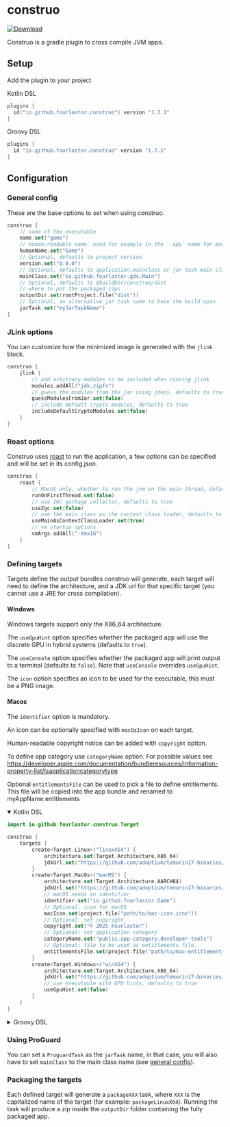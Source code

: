 # construo

[![Download](https://img.shields.io/gradle-plugin-portal/v/io.github.fourlastor.construo)](https://plugins.gradle.org/plugin/io.github.fourlastor.construo)

Construo is a gradle plugin to cross compile JVM apps.

## Setup

Add the plugin to your project

Kotlin DSL

```kotlin
plugins {
  id("io.github.fourlastor.construo") version "1.7.1"
}
```

Groovy DSL

```groovy
plugins {
  id "io.github.fourlastor.construo" version "1.7.1"
}
```

## Configuration

### General config

These are the base options to set when using construo.

```kotlin
construo {
    // name of the executable
    name.set("game")
    // human-readable name, used for example in the `.app` name for macOS
    humanName.set("Game")
    // Optional, defaults to project version
    version.set("0.0.0")
    // Optional, defaults to application.mainClass or jar task main class
    mainClass.set("io.github.fourlastor.gdx.Main")
    // Optional, defaults to $buildDir/construo/dist
    // where to put the packaged zips
    outputDir.set(rootProject.file("dist"))
    // Optional, an alternative jar task name to base the build upon
    jarTask.set("myJarTaskName")
}
```

### JLink options

You can customize how the minimized image is generated with the `jlink` block.

```kotlin
construo {
    jlink {
        // add arbitrary modules to be included when running jlink
        modules.addAll("jdk.zipfs")
        // guess the modules from the jar using jdeps, defaults to true
        guessModulesFromJar.set(false)
        // include default crypto modules, defaults to true
        includeDefaultCryptoModules.set(false)
    }
}
```

### Roast options

Construo uses [roast](https://github.com/fourlastor-alexandria/roast/) to run the application, a few options can be specified and will be set in its config.json.

```kotlin
construo {
    roast {
        // MacOS only, whether to run the jvm on the main thread, defaults to true
        runOnFirstThread.set(false)
        // use ZGC garbage collector, defaults to true
        useZgc.set(false)
        // use the main class as the context class loader, defaults to false, useful for compose apps
        useMainAsContextClassLoader.set(true)
        // vm startup options
        vmArgs.addAll("-Xmx1G")
    }
}
```

### Defining targets

Targets define the output bundles construo will generate, each target will need to define the architecture, and a JDK url for that specific target (you cannot use a JRE for cross compilation).

#### Windows

Windows targets support only the X86_64 architecture.

The `useGpuHint` option specifies whether the packaged app will use the discrete GPU in hybrid systems (defaults to `true`).

The `useConsole` option specifies whether the packaged app will print output to a terminal (defaults to `false`). Note that `useConsole` overrides `useGpuHint`.

The `icon` option specifies an icon to be used for the executable, this must be a PNG image.

#### Macos

The `identifier` option is mandatory.

An icon can be optionally specified with `macOsIcon` on each target.

Human-readable copyright notice can be added with `copyright` option.

To define app category use `categoryName` option. For possible values see https://developer.apple.com/documentation/bundleresources/information-property-list/lsapplicationcategorytype

Optional `entitlementsFile` can be used to pick a file to define entitlements. This file will be copied into the app bundle and renamed to myAppName.entitlements

<details open>
<summary>Kotlin DSL</summary>

```kotlin
import io.github.fourlastor.construo.Target

construo {
    targets {
        create<Target.Linux>("linuxX64") {
            architecture.set(Target.Architecture.X86_64)
            jdkUrl.set("https://github.com/adoptium/temurin17-binaries/releases/download/jdk-17.0.11%2B9/OpenJDK17U-jdk_x64_linux_hotspot_17.0.11_9.tar.gz")
        }
        create<Target.MacOs>("macM1") {
            architecture.set(Target.Architecture.AARCH64)
            jdkUrl.set("https://github.com/adoptium/temurin17-binaries/releases/download/jdk-17.0.11%2B9/OpenJDK17U-jdk_aarch64_mac_hotspot_17.0.11_9.tar.gz")
            // macOS needs an identifier
            identifier.set("io.github.fourlastor.Game")
            // Optional: icon for macOS
            macIcon.set(project.file("path/to/mac-icon.icns"))
            // Optional: set copyright
            copyright.set("© 2025 Fourlastor")
            // Optional: set application category
            categoryName.set("public.app-category.developer-tools")
            // Optional: file to be used as entitlements file.
            entitlementsFile.set(project.file("path/to/mac-entitlements.xml"))
        }
        create<Target.Windows>("winX64") {
            architecture.set(Target.Architecture.X86_64)
            jdkUrl.set("https://github.com/adoptium/temurin17-binaries/releases/download/jdk-17.0.11%2B9/OpenJDK17U-jdk_x64_windows_hotspot_17.0.11_9.zip")
            // use executable with GPU hints, defaults to true
            useGpuHint.set(false)
        }
    }
}
```
</details>

<details>
<summary>Groovy DSL</summary>

```groovy
import io.github.fourlastor.construo.Target

construo {
    targets.configure {
        create("linuxX64", Target.Linux) {
            architecture.set(Target.Architecture.X86_64)
            jdkUrl.set("https://github.com/adoptium/temurin17-binaries/releases/download/jdk-17.0.11%2B9/OpenJDK17U-jdk_x64_linux_hotspot_17.0.11_9.tar.gz")
        }
        create("macM1", Target.MacOs) {
            architecture.set(Target.Architecture.AARCH64)
            jdkUrl.set("https://github.com/adoptium/temurin17-binaries/releases/download/jdk-17.0.11%2B9/OpenJDK17U-jdk_aarch64_mac_hotspot_17.0.11_9.tar.gz")
            // macOS needs an identifier
            identifier.set("io.github.fourlastor.Game")
            // Optional: icon for macOS
            macIcon.set(project.file("path/to/mac-icon.icns"))
            // Optional: set copyright
            copyright.set("© 2025 Fourlastor")
            // Optional: set application category
            categoryName.set("public.app-category.developer-tools")
            // Optional: file to be used as entitlements file.
            entitlementsFile.set(project.file("path/to/mac-entitlements.xml"))
        }
        create("winX64", Target.Windows) {
            architecture.set(Target.Architecture.X86_64)
            jdkUrl.set("https://github.com/adoptium/temurin17-binaries/releases/download/jdk-17.0.11%2B9/OpenJDK17U-jdk_x64_windows_hotspot_17.0.11_9.zip")
            // use executable with GPU hints, defaults to true
            useGpuHint.set(false)
        }
    }
}
```
</details>

### Using ProGuard

You can set a `ProguardTask` as the `jarTask` name, in that case, you will also have to set `mainClass` to the main class name (see [general config](#general-config)).

### Packaging the targets

Each defined target will generate a `packageXXX` task, where `XXX` is the capitalized name of the target (for example: `packageLinuxX64`). Running the task will produce a zip inside the `outputDir` folder containing the fully packaged app.
